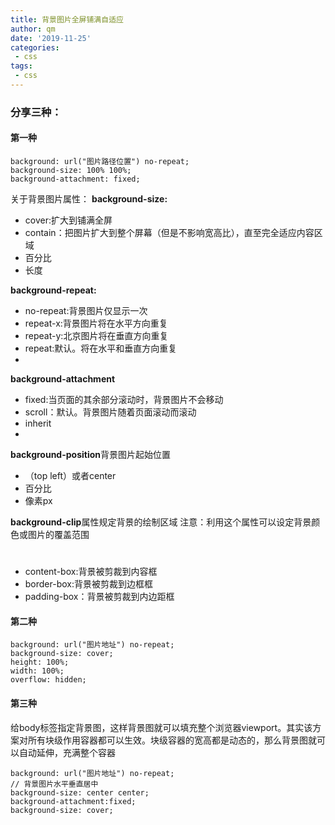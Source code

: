 ```yaml
---
title: 背景图片全屏铺满自适应
author: qm
date: '2019-11-25'
categories:
 - css
tags:
 - css
---
```


### 分享三种：

#### 第一种

    background: url("图片路径位置") no-repeat;
    background-size: 100% 100%;
    background-attachment: fixed;

关于背景图片属性：
**background-size:**

*   cover:扩大到铺满全屏
*   contain：把图片扩大到整个屏幕（但是不影响宽高比），直至完全适应内容区域
*   百分比
*   长度

**background-repeat:**

*   no-repeat:背景图片仅显示一次
*   repeat-x:背景图片将在水平方向重复
*   repeat-y:北京图片将在垂直方向重复
*   repeat:默认。将在水平和垂直方向重复
*

**background-attachment**

*   fixed:当页面的其余部分滚动时，背景图片不会移动
*   scroll：默认。背景图片随着页面滚动而滚动
*   inherit
*

**background-position**背景图片起始位置

*   （top left）或者center
*   百分比
*   像素px

**background-clip**属性规定背景的绘制区域
注意：利用这个属性可以设定背景颜色或图片的覆盖范围

#

*   content-box:背景被剪裁到内容框
*   border-box:背景被剪裁到边框框
*   padding-box：背景被剪裁到内边距框

#### 第二种

    background: url("图片地址") no-repeat;
    background-size: cover;
    height: 100%;
    width: 100%;
    overflow: hidden;

#### 第三种

给body标签指定背景图，这样背景图就可以填充整个浏览器viewport。其实该方案对所有块级作用容器都可以生效。块级容器的宽高都是动态的，那么背景图就可以自动延伸，充满整个容器

    background: url("图片地址") no-repeat;
    // 背景图片水平垂直居中
    background-size: center center;
    background-attachment:fixed;
    background-size: cover;

